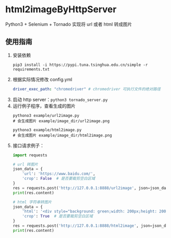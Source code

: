# html2imageByHttpServer
Python3 + Selenium + Tornado 实现将 url 或者 html 转成图片

## 使用指南
1. 安装依赖
    ```shell
    pip3 install -i https://pypi.tuna.tsinghua.edu.cn/simple -r requirements.txt
    ```
2. 根据实际情况修改 config.yml
    ```yaml
    driver_exec_path: "chromedriver" # chromedriver 可执行文件的绝对路径
    ```
3. 启动 http server：`python3 tornado_server.py`
4. 运行例子程序，查看生成的图片
    ```
    pythono3 example/url2image.py
    # 会生成图片 example/image_dir/url2image.png
   
    pythono3 example/html2image.py
    # 会生成图片 example/image_dir/html2image.png
    ```
5. 接口请求例子：
    ```python
    import requests
    
    # url 转图片
    json_data = {
        'url': 'https://www.baidu.com/',
        'crop': False  # 是否要裁剪空白区域
    }
    res = requests.post('http://127.0.0.1:8888/url2image', json=json_data)
    print(res.content)
    
    # html 字符串转图片
    json_data = {
        'html': '<div style="background: green;width: 200px;height: 200px"></div>',
        'crop': True  # 是否要裁剪空白区域
    }
    res = requests.post('http://127.0.0.1:8888/html2image', json=json_data)
    print(res.content)
    ```